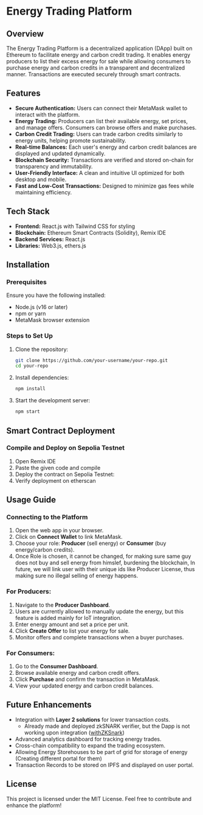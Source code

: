 # Energy Trading Platform

## Overview
The Energy Trading Platform is a decentralized application (DApp) built on Ethereum to facilitate energy and carbon credit trading. It enables energy producers to list their excess energy for sale while allowing consumers to purchase energy and carbon credits in a transparent and decentralized manner. Transactions are executed securely through smart contracts.

## Features
- **Secure Authentication:** Users can connect their MetaMask wallet to interact with the platform.
- **Energy Trading:** Producers can list their available energy, set prices, and manage offers. Consumers can browse offers and make purchases.
- **Carbon Credit Trading:** Users can trade carbon credits similarly to energy units, helping promote sustainability.
- **Real-time Balances:** Each user's energy and carbon credit balances are displayed and updated dynamically.
- **Blockchain Security:** Transactions are verified and stored on-chain for transparency and immutability.
- **User-Friendly Interface:** A clean and intuitive UI optimized for both desktop and mobile.
- **Fast and Low-Cost Transactions:** Designed to minimize gas fees while maintaining efficiency.

## Tech Stack
- **Frontend:** React.js with Tailwind CSS for styling
- **Blockchain:** Ethereum Smart Contracts (Solidity), Remix IDE
- **Backend Services:** React.js
- **Libraries:** Web3.js, ethers.js

## Installation
### Prerequisites
Ensure you have the following installed:
- Node.js (v16 or later)
- npm or yarn
- MetaMask browser extension


### Steps to Set Up
1. Clone the repository:
   ```sh
   git clone https://github.com/your-username/your-repo.git
   cd your-repo
   ```
2. Install dependencies:
   ```sh
   npm install
   ```
3. Start the development server:
   ```sh
   npm start
   ```

## Smart Contract Deployment
### Compile and Deploy on Sepolia Testnet
1. Open Remix IDE
2. Paste the given code and compile
3. Deploy the contract on Sepolia Testnet:
4. Verify deployment on etherscan

## Usage Guide
### Connecting to the Platform
1. Open the web app in your browser.
2. Click on **Connect Wallet** to link MetaMask.
3. Choose your role: **Producer** (sell energy) or **Consumer** (buy energy/carbon credits).
4. Once Role is chosen, it cannot be changed, for making sure same guy does not buy and sell energy from himslef, burdening the blockchain, In future, we will link user with their unique ids like Producer License, thus making sure no illegal selling of energy happens.

### For Producers:
1. Navigate to the **Producer Dashboard**.
2. Users are currently allowed to manually update the energy, but this feature is added mainly for IoT integration.
3. Enter energy amount and set a price per unit.
4. Click **Create Offer** to list your energy for sale.
5. Monitor offers and complete transactions when a buyer purchases.

### For Consumers:
1. Go to the **Consumer Dashboard**.
2. Browse available energy and carbon credit offers.
3. Click **Purchase** and confirm the transaction in MetaMask.
4. View your updated energy and carbon credit balances.


## Future Enhancements
- Integration with **Layer 2 solutions** for lower transaction costs.
   - Already made and deployed zkSNARK verifier, but the Dapp is not working upon integration ([withZKSnark](withZKSnark))
- Advanced analytics dashboard for tracking energy trades.
- Cross-chain compatibility to expand the trading ecosystem.
- Allowing Energy Storehouses to be part of grid for storage of energy (Creating different portal for them)
- Transaction Records to be stored on IPFS and displayed on user portal.

## License
This project is licensed under the MIT License. Feel free to contribute and enhance the platform!



